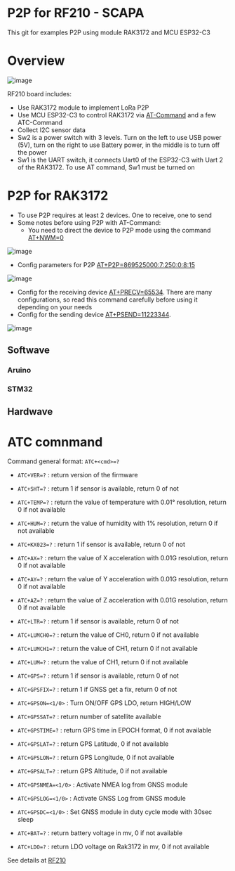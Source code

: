 # P2P for RF210 - SCAPA
This git for examples P2P using module RAK3172 and MCU ESP32-C3
# Overview

![image](https://github.com/XuanMinh201/P2P---RF210/assets/75436464/b5e0e804-5fc7-4523-b13d-a74fae75ba62)

RF210 board includes:
-  Use RAK3172 module to implement LoRa P2P
-  Use MCU ESP32-C3 to control RAK3172 via [AT-Command](https://docs.rakwireless.com/RUI3/Serial-Operating-Modes/AT-Command-Manual/#overview)  and a few ATC-Command
-  Collect I2C sensor data
-  Sw2 is a power switch with 3 levels. Turn on the left to use USB power (5V), turn on the right to use Battery power, in the middle is to turn off the power
-  Sw1 is the UART switch, it connects Uart0 of the ESP32-C3 with Uart 2 of the RAK3172. To use AT command, Sw1 must be turned on

# P2P for RAK3172
- To use P2P requires at least 2 devices. One to receive, one to send
- Some notes before using P2P with AT-Command:
  - You need to direct the device to P2P mode using the command [AT+NWM=0](https://docs.rakwireless.com/RUI3/Serial-Operating-Modes/AT-Command-Manual/#at-nwm)
    
![image](https://github.com/XuanMinh201/P2P---RF210/assets/75436464/4dd216ee-28b8-4089-a9a5-d40c47cfbacf)
 
  - Config parameters for P2P [AT+P2P=869525000:7:250:0:8:15](https://docs.rakwireless.com/RUI3/Serial-Operating-Modes/AT-Command-Manual/#at-p2p)
  
![image](https://github.com/XuanMinh201/P2P---RF210/assets/75436464/7de60288-af39-40ce-bd99-c204c53b5a35)

  - Config for the receiving device [AT+PRECV=65534](https://docs.rakwireless.com/RUI3/Serial-Operating-Modes/AT-Command-Manual/#at-precv). There are many configurations, so read this command carefully before using it depending on your needs
  - Config for the sending device [AT+PSEND=11223344](https://docs.rakwireless.com/RUI3/Serial-Operating-Modes/AT-Command-Manual/#at-psend).

![image](https://github.com/XuanMinh201/P2P---RF210/assets/75436464/98565e5a-97cd-4844-a9f1-e1cabe244567)

## Softwave


### Aruino
### STM32

## Hardwave

# ATC comnmand 

Command general format: ```ATC+<cmd>=?```

- ```ATC+VER=?``` : return version of the firmware

- ```ATC+SHT=?``` : return 1 if sensor is available, return 0 of not
- ```ATC+TEMP=?``` : return the value of temperature with 0.01° resolution, return 0 if not available
- ```ATC+HUM=?``` : return the value of humidity with 1% resolution, return 0 if not available

- ```ATC+KX023=?``` : return 1 if sensor is available, return 0 of not
- ```ATC+AX=?``` : return the value of X acceleration with 0.01G resolution, return 0 if not available
- ```ATC+AY=?``` : return the value of Y acceleration with 0.01G resolution, return 0 if not available
- ```ATC+AZ=?``` : return the value of Z acceleration with 0.01G resolution, return 0 if not available

- ```ATC+LTR=?``` : return 1 if sensor is available, return 0 of not
- ```ATC+LUMCH0=?``` : return the value of CH0, return 0 if not available
- ```ATC+LUMCH1=?``` : return the value of CH1, return 0 if not available
- ```ATC+LUM=?``` : return the value of CH1, return 0 if not available

- ```ATC+GPS=?``` : return 1 if sensor is available, return 0 of not
- ```ATC+GPSFIX=?``` : return 1 if GNSS get a fix, return 0 of not
- ```ATC+GPSON=<1/0>``` : Turn ON/OFF GPS LDO, return HIGH/LOW 
- ```ATC+GPSSAT=?``` : return number of satellite available
- ```ATC+GPSTIME=?``` : return GPS time in EPOCH format, 0 if not available
- ```ATC+GPSLAT=?``` : return GPS Latitude, 0 if not available
- ```ATC+GPSLON=?``` : return GPS Longitude, 0 if not available
- ```ATC+GPSALT=?``` : return GPS Altitude, 0 if not available
- ```ATC+GPSNMEA=<1/0>``` : Activate NMEA log from GNSS module
- ```ATC+GPSLOG=<1/0>``` : Activate GNSS Log from GNSS module
- ```ATC+GPSDC=<1/0>``` : Set GNSS module in duty cycle mode with 30sec sleep

- ```ATC+BAT=?``` : return battery voltage in mv, 0 if not available
- ```ATC+LDO=?``` : return LDO voltage on Rak3172 in mv, 0 if not available

See details at [RF210](https://github.com/XuanMinh201/RF210)
